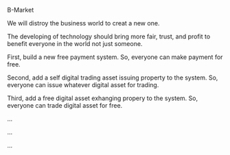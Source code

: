  
 B-Market 
 
 We will distroy the business world to creat a new one. 
 
The developing of technology should bring more fair, trust, and profit to benefit everyone in the world not just someone. 

 First, build a new free payment system. So, everyone can make payment for free.
 
 Second, add a self digital trading asset issuing property to the system.  So,  everyone can issue whatever digital asset for trading. 
 
 Third, add a free digital asset exhanging propery to the system. So, everyone can trade digital asset for free.
 
...

...

...
